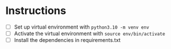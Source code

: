 # Instructions
- [ ] Set up virtual environment with `python3.10 -m venv env` 
- [ ] Activate the virtual environment with `source env/bin/activate`
- [ ] Install the dependencies in requirements.txt